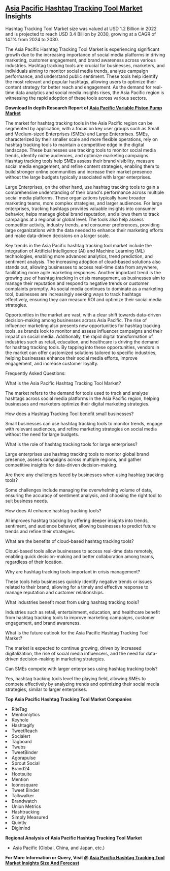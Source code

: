 <h2><a href="https://www.verifiedmarketreports.com/download-sample/?rid=525956&amp;utm_source=Github-Feb&amp;utm_medium=225" target="_blank">Asia Pacific Hashtag Tracking Tool Market</a> Insights</h2><p>Hashtag Tracking Tool Market size was valued at USD 1.2 Billion in 2022 and is projected to reach USD 3.4 Billion by 2030, growing at a CAGR of 14.1% from 2024 to 2030.</p><p><p>The Asia Pacific Hashtag Tracking Tool Market is experiencing significant growth due to the increasing importance of social media platforms in driving marketing, customer engagement, and brand awareness across various industries. Hashtag tracking tools are crucial for businesses, marketers, and individuals aiming to monitor social media trends, analyze campaign performance, and understand public sentiment. These tools help identify the most relevant and popular hashtags, allowing users to optimize their content strategy for better reach and engagement. As the demand for real-time data analytics and social media insights rises, the Asia Pacific region is witnessing the rapid adoption of these tools across various sectors.</p> <p><p><strong>Download In depth Research Report of <a href="https://www.verifiedmarketreports.com/download-sample/?rid=236118&amp;utm_source=Pulse-Dec&amp;utm_medium=225" target="_blank">Asia Pacific Variable Piston Pump Market</a></strong></p></p> <p>The market for hashtag tracking tools in the Asia Pacific region can be segmented by application, with a focus on key user groups such as Small and Medium-sized Enterprises (SMEs) and Large Enterprises. SMEs, characterized by their smaller scale and more flexible operations, rely on hashtag tracking tools to maintain a competitive edge in the digital landscape. These businesses use tracking tools to monitor social media trends, identify niche audiences, and optimize marketing campaigns. Hashtag tracking tools help SMEs assess their brand visibility, measure social media engagement, and refine content strategies, enabling them to build stronger online communities and increase their market presence without the large budgets typically associated with larger enterprises. <p>Large Enterprises, on the other hand, use hashtag tracking tools to gain a comprehensive understanding of their brand's performance across multiple social media platforms. These organizations typically have broader marketing teams, more complex strategies, and larger audiences. For large enterprises, tracking hashtags provides valuable insights into consumer behavior, helps manage global brand reputation, and allows them to track campaigns at a regional or global level. The tools also help assess competitor activity, industry trends, and consumer preferences, providing large organizations with the data needed to enhance their marketing efforts and make data-driven decisions on a larger scale.</p> <p>Key trends in the Asia Pacific hashtag tracking tool market include the integration of Artificial Intelligence (AI) and Machine Learning (ML) technologies, enabling more advanced analytics, trend prediction, and sentiment analysis. The increasing adoption of cloud-based solutions also stands out, allowing businesses to access real-time data from anywhere, facilitating more agile marketing responses. Another important trend is the growing use of hashtag tracking in crisis management, as businesses aim to manage their reputation and respond to negative trends or customer complaints promptly. As social media continues to dominate as a marketing tool, businesses are increasingly seeking ways to track hashtags effectively, ensuring they can measure ROI and optimize their social media strategies. <p>Opportunities in the market are vast, with a clear shift towards data-driven decision-making among businesses across Asia Pacific. The rise of influencer marketing also presents new opportunities for hashtag tracking tools, as brands look to monitor and assess influencer campaigns and their impact on social media. Additionally, the rapid digital transformation of industries such as retail, education, and healthcare is driving the demand for hashtag tracking tools. By tapping into these opportunities, vendors in the market can offer customized solutions tailored to specific industries, helping businesses enhance their social media efforts, improve engagement, and increase customer loyalty.</p> <p>Frequently Asked Questions:</p> <p>What is the Asia Pacific Hashtag Tracking Tool Market?</p> <p>The market refers to the demand for tools used to track and analyze hashtags across social media platforms in the Asia Pacific region, helping businesses and marketers optimize their digital marketing strategies.</p> <p>How does a Hashtag Tracking Tool benefit small businesses?</p> <p>Small businesses can use hashtag tracking tools to monitor trends, engage with relevant audiences, and refine marketing strategies on social media without the need for large budgets.</p> <p>What is the role of hashtag tracking tools for large enterprises?</p> <p>Large enterprises use hashtag tracking tools to monitor global brand presence, assess campaigns across multiple regions, and gather competitive insights for data-driven decision-making.</p> <p>Are there any challenges faced by businesses when using hashtag tracking tools?</p> <p>Some challenges include managing the overwhelming volume of data, ensuring the accuracy of sentiment analysis, and choosing the right tool to suit business needs.</p> <p>How does AI enhance hashtag tracking tools?</p> <p>AI improves hashtag tracking by offering deeper insights into trends, sentiment, and audience behavior, allowing businesses to predict future trends and refine their strategies.</p> <p>What are the benefits of cloud-based hashtag tracking tools?</p> <p>Cloud-based tools allow businesses to access real-time data remotely, enabling quick decision-making and better collaboration among teams, regardless of their location.</p> <p>Why are hashtag tracking tools important in crisis management?</p> <p>These tools help businesses quickly identify negative trends or issues related to their brand, allowing for a timely and effective response to manage reputation and customer relationships.</p> <p>What industries benefit most from using hashtag tracking tools?</p> <p>Industries such as retail, entertainment, education, and healthcare benefit from hashtag tracking tools to improve marketing campaigns, customer engagement, and brand awareness.</p> <p>What is the future outlook for the Asia Pacific Hashtag Tracking Tool Market?</p> <p>The market is expected to continue growing, driven by increased digitalization, the rise of social media influencers, and the need for data-driven decision-making in marketing strategies.</p> <p>Can SMEs compete with larger enterprises using hashtag tracking tools?</p> <p>Yes, hashtag tracking tools level the playing field, allowing SMEs to compete effectively by analyzing trends and optimizing their social media strategies, similar to larger enterprises.</p> </p><p><strong>Top Asia Pacific Hashtag Tracking Tool Market Companies</strong></p><div data-test-id=""><p><li>RiteTag</li><li> Mentionlytics</li><li> Keyhole</li><li> Hashtagify</li><li> TweetReach</li><li> Socialert</li><li> Tagboard</li><li> Twubs</li><li> TweetBinder</li><li> Agorapulse</li><li> Sprout Social</li><li> Brand24</li><li> Hootsuite</li><li> Mention</li><li> Iconosquare</li><li> Tweet Binder</li><li> Talkwalker</li><li> Brandwatch</li><li> Union Metrics</li><li> Hashtracking</li><li> Simply Measured</li><li> Quintly</li><li> Digimind</li></p><div><strong>Regional Analysis of&nbsp;Asia Pacific Hashtag Tracking Tool Market</strong></div><ul><li dir="ltr"><p dir="ltr">Asia Pacific (Global, China, and Japan, etc.)</p></li></ul><p><strong>For More Information or Query, Visit @&nbsp;</strong><strong><a href="https://www.verifiedmarketreports.com/product/hashtag-tracking-tool-market/?utm_source=Github-Feb&amp;utm_medium=225" target="_blank">Asia Pacific Hashtag Tracking Tool Market Insights Size And Forecast</a></strong></p></div><h2>&nbsp;</h2><div data-test-id="">&nbsp;</div>
